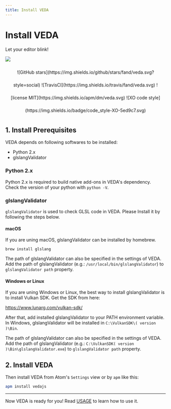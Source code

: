 ```yaml
---
title: Install VEDA
---
```

# Install VEDA

Let your editor blink!

![](https://user-images.githubusercontent.com/1403842/28673275-1d42b062-731d-11e7-92b0-bde5ca1f1cae.gif)

<div align="center" style="line-height: 40px;">![GitHub stars](https://img.shields.io/github/stars/fand/veda.svg?style=social)
![TravisCI](https://img.shields.io/travis/fand/veda.svg) ![license MIT](https://img.shields.io/apm/dm/veda.svg) ![XO code style](https://img.shields.io/badge/code_style-XO-5ed9c7.svg)
</div>



## 1. Install Prerequisites

VEDA depends on following softwares to be installed:

- Python 2.x
- glslangValidator


### Python 2.x

Python 2.x is required to build native add-ons in VEDA's dependency.
Check the version of your python with `python -V`.


### glslangValidator

`glslangValidator` is used to check GLSL code in VEDA.
Please Install it by following the steps below.


#### macOS

If you are uning macOS, glslangValidator can be installed by homebrew.

`brew install glslang`

The path of glslangValidator can also be specified in the settings of VEDA.
Add the path of glslangValidator (e.g.: `/usr/local/bin/glslangValidator`) to `glslangValidator path` property.

#### Windows or Linux

If you are uning Windows or Linux, the best way to install glslangValidator is to install Vulkan SDK.
Get the SDK from here:

https://www.lunarg.com/vulkan-sdk/

After that, add installed glslangValidator to your PATH environment variable.
In Windows, glslangValidator will be installed in `C:\VulkanSDK\( version )\Bin`.

The path of glslangValidator can also be specified in the settings of VEDA.
Add the path of glslangValidator (e.g.: `C:\VulkanSDK( version )\Bin\glslangValidator.exe`) to `glslangValidator path` property.


## 2. Install VEDA

Then install VEDA from Atom's `Settings` view or by `apm` like this:

```bash
apm install vedajs
```

---

Now VEDA is ready for you!
Read [USAGE](/usage) to learn how to use it.
